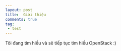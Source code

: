 ```yaml
---
layout: post
title:  Giới thiệu
comments: true
tag:
 - test
---
```


Tôi đang tìm hiểu và sẽ tiếp tục tìm hiểu OpenStack :) 